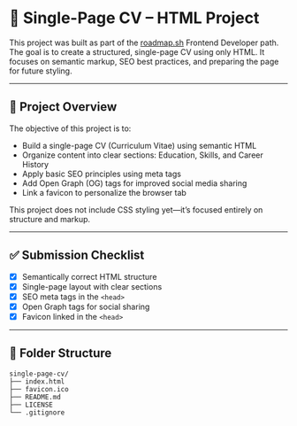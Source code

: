 # 📄 Single-Page CV – HTML Project

This project was built as part of the [roadmap.sh](https://roadmap.sh/) Frontend Developer path. The goal is to create a structured, single-page CV using only HTML. It focuses on semantic markup, SEO best practices, and preparing the page for future styling.

---

## 📖 Project Overview

The objective of this project is to:

- Build a single-page CV (Curriculum Vitae) using semantic HTML  
- Organize content into clear sections: Education, Skills, and Career History  
- Apply basic SEO principles using meta tags  
- Add Open Graph (OG) tags for improved social media sharing  
- Link a favicon to personalize the browser tab

This project does not include CSS styling yet—it’s focused entirely on structure and markup.

---

## ✅ Submission Checklist

- [x] Semantically correct HTML structure  
- [x] Single-page layout with clear sections  
- [x] SEO meta tags in the `<head>`  
- [x] Open Graph tags for social sharing  
- [x] Favicon linked in the `<head>`

---

## 📂 Folder Structure

```plaintext
single-page-cv/
├── index.html
├── favicon.ico
├── README.md
├── LICENSE
└── .gitignore
